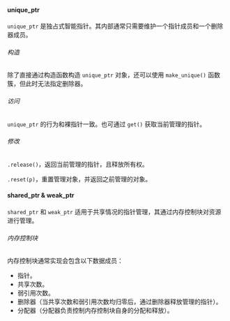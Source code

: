 #### unique_ptr
`unique_ptr` 是独占式智能指针。其内部通常只需要维护一个指针成员和一个删除器成员。

###### 构造
除了直接通过构造函数构造 `unique_ptr` 对象，还可以使用 `make_unique()` 函数簇，但此时无法指定删除器。

###### 访问
`unique_ptr` 的行为和裸指针一致。也可通过 `get()` 获取当前管理的指针。

###### 修改
`.release()`，返回当前管理的指针，且释放所有权。

`.reset(p)`，重置管理对象，并返回之前管理的对象。


#### shared_ptr & weak_ptr
`shared_ptr` 和 `weak_ptr` 适用于共享情况的指针管理，其通过内存控制块对资源进行管理。

###### 内存控制块
内存控制块通常实现会包含以下数据成员：
* 指针。
* 共享次数。
* 弱引用次数。
* 删除器（当共享次数和弱引用次数均归零后，通过删除器释放管理的指针）。
* 分配器（分配器负责控制内存控制块自身的分配和释放）。



